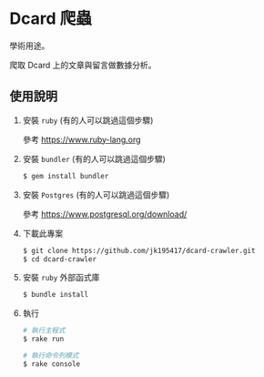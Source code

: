 # Dcard 爬蟲

學術用途。

爬取 Dcard 上的文章與留言做數據分析。

## 使用說明

1.  安裝 `ruby` (有的人可以跳過這個步驟)

    參考 <https://www.ruby-lang.org>

2.  安裝 `bundler` (有的人可以跳過這個步驟)

    ```bash
    $ gem install bundler
    ```

3.  安裝 `Postgres` (有的人可以跳過這個步驟)

    參考 <https://www.postgresql.org/download/>


4.  下載此專案

    ```bash
    $ git clone https://github.com/jk195417/dcard-crawler.git
    $ cd dcard-crawler
    ```

5.  安裝 `ruby` 外部函式庫

    ```bash
    $ bundle install
    ```

6.  執行

    ```bash
    # 執行主程式
    $ rake run

    # 執行命令列模式
    $ rake console
    ```
